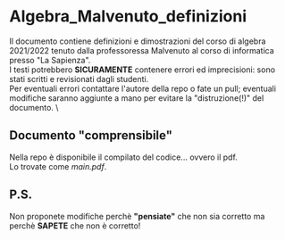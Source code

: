 # Algebra_Malvenuto_definizioni
Il documento contiene definizioni e dimostrazioni del corso di algebra 2021/2022 tenuto dalla professoressa Malvenuto al corso di informatica presso "La Sapienza".
\
I testi potrebbero **SICURAMENTE** contenere errori ed imprecisioni: sono stati scritti e revisionati dagli studenti.
\
Per eventuali errori contattare l'autore della repo o fate un pull; eventuali modifiche saranno aggiunte a mano per evitare la "distruzione(!)" del documento.
\
## Documento "comprensibile"
Nella repo è disponibile il compilato del codice... ovvero il pdf.\
Lo trovate come _main.pdf_.

## P.S. 
Non proponete modifiche perchè **"pensiate"** che non sia corretto ma perchè **SAPETE** che non è corretto!

